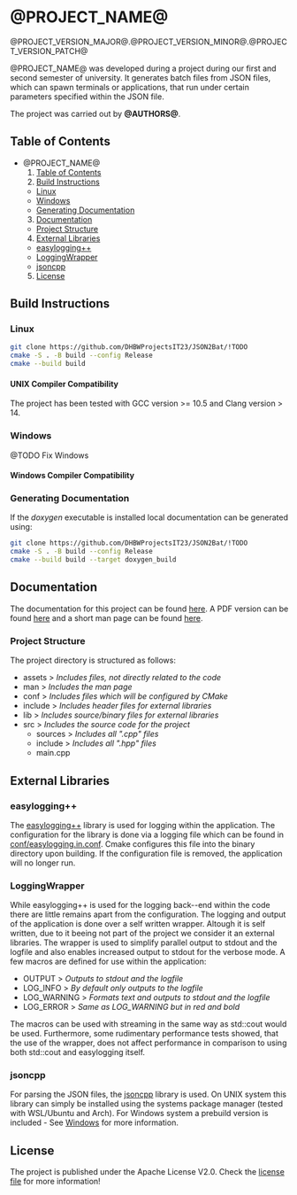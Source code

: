 
# @PROJECT_NAME@

@PROJECT_VERSION_MAJOR@.@PROJECT_VERSION_MINOR@.@PROJECT_VERSION_PATCH@

@PROJECT_NAME@ was developed during a project during our first and second
semester of university.
It generates batch files from JSON files, which can spawn terminals or
applications, that run under certain parameters specified within the
JSON file.

The project was carried out by **@AUTHORS@**.

## Table of Contents

- @PROJECT_NAME@
  1. [Table of Contents](#table-of-contents)
  2. [Build Instructions](#build-instructions)
    - [Linux](#linux)
    - [Windows](#windows)
    - [Generating Documentation](#generating-documentation)
  3. [Documentation](#documentation)
    - [Project Structure](#project-structure)
  4. [External Libraries](#external-libraries)
    - [easylogging++](#easylogging)
    - [LoggingWrapper](#loggingwrapper)
    - [jsoncpp](#jsoncpp)
  5. [License](#license)

## Build Instructions

### Linux

```sh
git clone https://github.com/DHBWProjectsIT23/JSON2Bat/!TODO
cmake -S . -B build --config Release
cmake --build build
```

#### UNIX Compiler Compatibility

The project has been tested with GCC version >= 10.5 and Clang version > 14.

### Windows

@TODO Fix Windows

#### Windows Compiler Compatibility

### Generating Documentation

If the *doxygen* executable is installed local documentation can be
generated using:

```sh
git clone https://github.com/DHBWProjectsIT23/JSON2Bat/!TODO
cmake -S . -B build --config Release
cmake --build build --target doxygen_build
```

## Documentation

The documentation for this project can be found
[here](@PROJECT_HOMEPAGE_URL@).
A PDF version can be found [here]() and a short man page can be found [here]().

### Project Structure

The project directory is structured as follows:

- assets > *Includes files, not directly related to the code*
- man > *Includes the man page*
- conf > *Includes files which will be configured by CMake*
- include > *Includes header files for external libraries*
- lib > *Includes source/binary files for external libraries*
- src > *Includes the source code for the project*
  - sources > *Includes all ".cpp" files*
  - include > *Includes all ".hpp" files*
  - main.cpp

## External Libraries

### easylogging++

The [easylogging++](https://github.com/abumq/easyloggingpp) library is used for logging within the application.
The configuration for the library is done via a logging file which can be found in [conf/easylogging.in.conf](conf/easylogging.in.conf).
Cmake configures this file into the binary directory upon building. If the configuration file is removed,
the application will
no longer run.

### LoggingWrapper

While easylogging++ is used for the logging back--end
within the code there are little remains apart from the configuration.
The logging and output of the application is done over a self written wrapper. 
Altough it is self written, due to it beeing not part of the project
we consider it an external libraries.
The wrapper is used to simplify parallel output to stdout and the logfile and also enables increased output to stdout for the verbose mode.
A few macros are defined for use within the application:

- OUTPUT > *Outputs to stdout and the logfile*
- LOG_INFO > *By default only outputs to the logfile*
- LOG_WARNING > *Formats text and outputs to stdout and the logfile*
- LOG_ERROR > *Same as LOG_WARNING but in red and bold*

The macros can be used with streaming in the same way as std::cout would be used.
Furthermore, some rudimentary performance tests showed, that the use of the wrapper, does not affect performance in
comparison to using both std::cout and easylogging itself.

### jsoncpp

For parsing the JSON files, the [jsoncpp](https://github.com/open-source-parsers/jsoncpp) library is used.
On UNIX system this library can simply be installed using the systems package manager (tested with WSL/Ubuntu and Arch).
For Windows system a prebuild version is included - See [Windows](#windows) for more information.

## License

The project is published under the Apache License V2.0.
Check the [license file](LICENSE) for more information!
